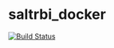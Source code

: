 # saltrbi_docker

[![Build Status](https://travis-ci.org/hvnsweeting/saltrbi_docker.svg?branch=master)](https://travis-ci.org/hvnsweeting/saltrbi_docker)
